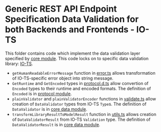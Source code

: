 # Generic REST API Endpoint Specification Data Validation for both Backends and Frontends - IO-TS
This folder contains code which implement the data validation layer specified by [core module](../../core/data).
This code locks on to specific data validation library: [IO-TS](https://github.com/gcanti/io-ts).

- `getHumanReadableErrorMessage` function in [error.ts](./error.ts) allows transformation of IO-TS-specific error object into string message.
- `GetRuntime` and `GetEncoded` types in [protocol.d.ts](./protocol.d.ts) allow convertion of `Encoded` types to their runtime and encoded formats.
  The definition of `Encoded` is in [protocol module](../../core/protocol/).
- `plainValidator` and `plainValidatorEncoder` functions in [validate.ts](./validate.ts) allow creation of `DataValidator` types from IO-TS `Type`s.
  The definition of `DataValidator` is in [core data module](../../core/data).
- `transformLibraryResultToModelResult` function in [utils.ts](./utils.ts) allows creation of `DataValidatorResult` from IO-TS `Validation` type.
  The definition of `DataValidatorResult` is in [core data module](../../core/data).
